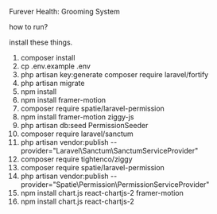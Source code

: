 Furever Health: Grooming System

how to run?

install these things.
1. composer install
2. cp .env.example .env
3. php artisan key:generate
composer require laravel/fortify
4. php artisan migrate
5. npm install
6. npm install framer-motion
7. composer require spatie/laravel-permission
8. npm install framer-motion ziggy-js
9. php artisan db:seed PermissionSeeder 
10. composer require laravel/sanctum
11. php artisan vendor:publish --provider="Laravel\Sanctum\SanctumServiceProvider"
12. composer require tightenco/ziggy
13. composer require spatie/laravel-permission
14. php artisan vendor:publish --provider="Spatie\Permission\PermissionServiceProvider"
15. npm install chart.js react-chartjs-2 framer-motion
16. npm install chart.js react-chartjs-2